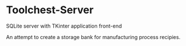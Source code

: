 # Toolchest-Server

SQLite server with TKinter application front-end

An attempt to create a storage bank for manufacturing process recipies.